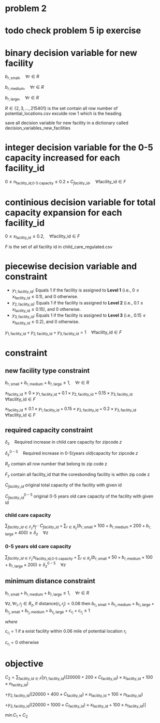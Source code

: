 # problem 2
# todo check problem 5 ip exercise 
# binary decision variable for new facility

$` b_{r, \text{small}}, \quad \forall r \in R`$

$` b_{r, \text{medium}}, \quad \forall r \in R`$

$` b_{r, \text{large}} , \quad \forall r \in R`$

$`R \in\{2,3,\dots ,215401\} \text{ is the set contain all row number of potential\_locations.csv exculde row 1 which is the heading}`$

save all decision variable for new facility in a dictionary called
decision_variables_new_facilities

# integer decision variable for the 0-5 capacity increased for each facility_id

$`0 \leq n_{\text{facility\_id,0-5 capacity}}\leq 0.2 \times C_{facility\_id}, \quad \forall \text{facility\_id} \in F`$


# continious decision variable for total capacity expansion for each facility_id

$`0 \leq x_{\text{facility\_id}} \leq 0.2, \quad \forall \text{facility\_id} \in F`$

$`F \text{ is the set of all facility id in child\_care\_regulated.csv }`$

# piecewise decision variable and constraint
- $` y_{1,\text{facility\_id}} `$: Equals 1 if the facility is assigned to **Level 1** (i.e., $` 0 \leq x_{\text{facility\_id}} \leq 0.1 `$), and 0 otherwise.
- $` y_{2,\text{facility\_id}} `$: Equals 1 if the facility is assigned to **Level 2** (i.e., $` 0.1 \leq x_{\text{facility\_id}} \leq 0.15 `$), and 0 otherwise.
- $` y_{3,\text{facility\_id}} `$: Equals 1 if the facility is assigned to **Level 3** (i.e., $` 0.15 \leq x_{\text{facility\_id}} \leq 0.2 `$), and 0 otherwise.

$`y_{1,\text{facility\_id}} + y_{2,\text{facility\_id}} + y_{3,\text{facility\_id}} = 1 \quad \forall \text{facility\_id} \in F`$



# constraint
## new facility type constraint 
$`b_{r, \text{small}} + b_{r, \text{medium}} + b_{r, \text{large}} \leq 1, \quad \forall r \in R`$

$`x_{\text{facility\_id}} \geq 0 \times y_{1,\text{facility\_id}} + 0.1 \times y_{2,\text{facility\_id}} + 0.15 \times y_{3,\text{facility\_id}} \quad \forall \text{facility\_id} \in F`$

$`x_{\text{facility\_id}} \leq 0.1 \times y_{1,\text{facility\_id}} + 0.15 \times y_{2,\text{facility\_id}} + 0.2 \times y_{3,\text{facility\_id}} \quad \forall \text{facility\_id} \in F`$

## required capacity constraint
$`\delta_z \quad \text{Required increase in child care capacity for zipcode $z$}`$

$`\delta_z^{0-5} \quad \text{Required increase in 0-5(years old)capacity for zipcode $z$}`$

$`R_z \text{ contain all row number that belong to zip code z}`$

$`F_z \text{ contain all facility\_id that the coresbonding facility is within zip code z}`$

$`C_{facility\_id} \text{ original total capacity of the facility with given id}`$

$`C^{0-5}_{facility\_id} \text{ original 0-5 years old care capacity of the facility with given id}`$
### child care capacity 
$`\sum_{facility\_id \in F_z} x_f \cdot C_{facility\_id} + \sum_{r \in R_z} (b_{r, \text{small}}\times 100 + b_{r, \text{medium}} \times 200 + b_{r, \text{large}}\times 400) \geq \delta_z \quad \forall z`$

### 0-5 years old care capacity
$`\sum_{facility\_id \in F_z} n_{\text{facility\_id,0-5 capacity}} + \sum_{r \in R_z} (b_{r, \text{small}}\times 50 + b_{r, \text{medium}} \times 100 + b_{r, \text{large}}\times 200) \geq \delta_z^{0-5} \quad \forall z`$





## minimum distance constraint
$`b_{r, \text{small}} + b_{r, \text{medium}} + b_{r, \text{large}} \leq 1, \quad \forall r \in R`$

$`\forall z, \forall r_i, r_j \in R_z, \text{if } \text{distance}(r_i, r_j) < 0.06 \text{ then } b_{r_i, \text{small}} + b_{r_i, \text{medium}} + b_{r_i, \text{large}} + b_{r_j, \text{small}} + b_{r_j, \text{medium}} + b_{r_j, \text{large}} + c_{r_i}+ c_{r_j} \leq 1`$

$`where`$

$`c_{r_i}  =1 \text{ if a exist facility within 0.06 mile of potential location } r_i`$

$`c_{r_i} =0 \text{ otherwise} `$


# objective

$`C_2 = \sum_{\text{facility\_id} \in F} \left[ y_{1,\text{facility\_id}} \left( (20000 + 200 \times C_{\text{facility\_id}}) \times x_{\text{facility\_id}} + 100 \times n_{\text{facility\_id}}  \right) \right.`$

$` + y_{2,\text{facility\_id}} \left( (20000 + 400 \times C_{\text{facility\_id}}) \times x_{\text{facility\_id}} + 100 \times n_{\text{facility\_id}} \right) `$

$`+ y_{3,\text{facility\_id}} \left( (20000 + 1000 \times C_{\text{facility\_id}}) \times x_{\text{facility\_id}} + 100 \times n_{\text{facility\_id}}  \right) ]`$

$`\min C_1+C_{2}`$
